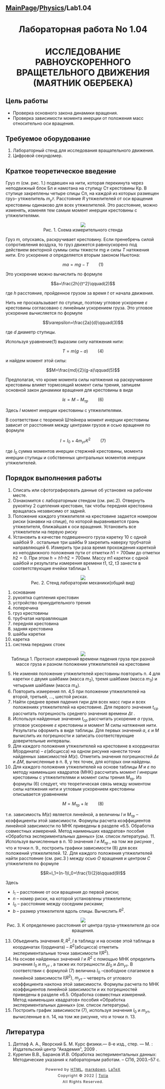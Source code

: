 <head>
    <script src="https://cdn.mathjax.org/mathjax/latest/MathJax.js?config=TeX-AMS-MML_HTMLorMML" type="text/javascript"></script>
    <script type="text/x-mathjax-config">
        MathJax.Hub.Config({
            tex2jax: {
            skipTags: ['script', 'noscript', 'style', 'textarea', 'pre'],
            inlineMath: [['$','$']]
            }
        });
    </script>
</head>

## [MainPage](../../index.md)/[Physics](../README.md)/Lab1.04

# <center>Лабораторная работа No 1.04</center>

# <center>ИССЛЕДОВАНИЕ РАВНОУСКОРЕННОГО ВРАЩЕТЕЛЬНОГО ДВИЖЕНИЯ (МАЯТНИК ОБЕРБЕКА)</center>

## Цель работы

- Проверка основного закона динамики вращения.
- Проверка зависимости момента инерции от положения масс относительно оси вращения.

## Требуемое оборудование

1. Лабораторный стенд для исследования вращательного движения. 
2. Цифровой секундомер.

## Краткое теоретическое введение

Груз $m$ (см. рис. 1.) подвешен на нити, которая перекинута через неподвижный блок Бл и намотана на ступицу Ст крестовины Кр. В ступице закреплены четыре спицы Сп, на каждой из которых размещен груз– утяжелитель $m_ут$. Расстояние $R$ утяжелителей от оси вращения крестовины одинаково для всех утяжелителей. Это расстояние, можно изменять, изменяя тем самым момент инерции крестовины с утяжелителями.

<div align=center><img src="../pic/Lab1.04-1.png"></div>
<center>Рис. 1. Схема измерительного стенда</center>

Груз $m$, опускаясь, раскручивает крестовину. Если пренебречь силой сопротивления воздуха, то груз движется равноускорено под действием векторной суммы силы тяжести mg и силы $T$ натяжения нити. Его ускорение $a$ определяется вторым законом Ньютона:

$$ma=mg-T\qquad(1)$$

Это ускорение можно вычислить по формуле

$$a=\frac{2h}{t^2}\qquad(2)$$

где $h$ расстояние, пройденное грузом за время $t$ от начала движения.

Нить не проскальзывает по ступице, поэтому угловое ускорение $\varepsilon$ крестовины согласовано с линейным ускорением груза. Это угловое ускорение вычисляется по формуле

$$\varepsilon=\frac{2a}{d}\qquad(3)$$

где $d$ диаметр ступицы.

Используя уравнение$(1)$ выразим силу натяжения нити:

$$T=m(g-a)\qquad(4)$$

и найдем момент этой силы:

$$M=\frac{md}{2}(g-a)\qquad(5)$$

Предполагая, что кроме момента силы натяжения на раскручивание крестовины влияет тормозящий момент силы трения, запишем основной закон динамики вращения для крестовины в виде

$$I\varepsilon=M-M_{тр}\qquad(6)$$

Здесь $I$ момент инерции крестовины с утяжелителями.

В соответствии с теоремой Штейнера момент инерции крестовины зависит от расстояния между центрами грузов и осью вращения по формуле

$$I=I_0+4m_{уг}К^2\qquad(7)$$

где $I_0$ сумма моментов инерции стержней крестовины, момента инерции ступицы и собственных центральных моментов инерции утяжелителей.

## Порядок выполнения работы

1. Списать или сфотографировать данные об установке на рабочем месте.
2. Ознакомится с лабораторным стендом (см. рис.2). Отвернуть рукоятку 2 сцепления крестовин, так чтобы передняя крестовина вращалась независимо от задней.
3. Положение каждого утяжелителя на крестовине задается номером риски
(канавки на спице), по которой выравнивается грань утяжелителя, ближайшая к оси вращения. Установить все утяжелители на первую риску
4. Установить в качестве подвешенного груза каретку 10 с одной шайбой 9 . остальные три шайбы 9 закрепить наверху трубчатой направляющей 6. Измерить три раза время прохождения кареткой из неподвижного положения пути от отметки $h1 = 700мм$ до отметки $h2 = 0$. При этом $h = h1 – h2= 700мм$. Массу m1 каретки с одной шайбой и результаты измерения времени t1, t2, t3 занести в соответствующие ячейки таблицы 1.

<div align=center><img src="../pic/Lab1.04-2.png"></div>
<center>Рис. 2. Стенд лаборатории механики(общий вид)</center>

1.	основание
2.	рукоятка сцепления крестовин
3.	устройство принудительного трения
4.	поперечина
5.	груз крестовины
6.	трубчатая направляющая
7.	передняя крестовина
8.	задняя крестовина
9.	шайбы каретки
10.	каретка
11.	система передних стоек

<div align=center><img src="../pic/Lab1.04-3.png"></div>
<center>Таблица 1. Протокол измерений времени падения груза при разной массе груза и разном положении утяжелителей на крестовине</center>

5. Не изменяя положение утяжелителей крестовины повторить п. 4 для каретки с двумя шайбами (масса $m_2$), тремя шайбами (масса $m_3$) и четырьмя шайбами (масса $m_4$).
6. Повторить измерения пп. 4,5 при положении утяжелителей на второй, третьей, ..., шестой рисках.
7. Найти среднее время падения гири для всех масс гири и всех положениях утяжелителей на крестовине. Для первого значения $t_{ср}$ рассчитать погрешность среднего значения времени $\Delta t$ .
8. Используя найденные значения $t_{ср}$ рассчитать ускорение $a$ груза, угловое ускорение $\varepsilon$ крестовины и момент M силы натяжения нити. Результаты оформить в виде таблицы. Для первых значений $a$, $\varepsilon$ и $M$ вычислить их погрешности и записать соответствующие доверительные интервалы.
9. Для каждого положения утяжелителей на крестовине в координатах $M$(ордината) – $\varepsilon$(абсцисса) на одном рисунке нанести точки найденных зависимостей $M(\varepsilon)$. Отметить значения погрешностей $\Delta\varepsilon$ и $\Delta M$, вычисленные в п. 8, у тех точек, для которых они найдены.
10. Для каждого положения утяжелителей на основе таблицы $M$ и $\varepsilon$ по методу наименьших квадратов (МНК) рассчитать момент $I$ инерции крестовины с утяжелителями и момент силы трения $M_{тр}$. Из формулы $(6)$ следует, что теоретическая связь между моментом силы натяжения нити и угловым ускорением крестовины описывается уравнением

$$M=M_{тр}+I\varepsilon\qquad(8)$$

т.е. зависимость $M(\varepsilon)$ является линейной, а величины $I$ и $M_{тр}$ – коэффициенты этой зависимости. Формулы расчета коэффициентов линейной зависимости по МНК приведены в разделе «6.5. Обработка совместных измерений. Метод наименьших квадратов» пособия «Обработка экспериментальных данных» (см. список литературы).
11. Используя вычисленные в п. 10 значения $I$ и $M_{тр}$ , на том же рисунке , что и точки п. 9., построить графики зависимости (8) для всех положений утяжелителей.
12. Для каждого положения утяжелителей найти расстояние (см. рис.3 ) между осью $O$ вращения и центром $С$ утяжелителя по формуле

$$R=l_1+(n-1)l_0+\frac{1}{2}b\qquad(9)$$

Здесь 
- $l_1$ – расстояние от оси вращения до первой риски;
- $n$ – номер риски, на которой установлены утяжелители; 
- $l_0$ – расстояние между соседним рисками; 
- $b$ – размер утяжелителя вдоль спицы. Вычислить $R^2$.

<div align=center><img src="../pic/Lab1.04-4.png"></div>
<center>Рис. 3. К определению расстояния от центра груза-утяжелителя до оси вращения.</center>

13. Объединить значения $R, R^2, I$ в таблицу и на основе этой таблицы в координатах $I$(ордината) – $R^2$(абсцисса) отметить экспериментальные точки зависимости $I(R^2)$.
14. На основе найденных значений $I$ и $R^2$ с помощью МНК определить значения $I_0$ и $m_{ут}$ , а также их погрешности $\Delta I_0$ и $\Delta m_{ут}$. В соответствии с формулой $(7)$ величина $I_0$ –свободное слагаемое в линейной зависимости $I(R^2)$, $m_{ут}$ – четверть от углового коэффициента наклона этой зависимости. Формулы расчета по МНК коэффициентов линейной зависимости и их погрешностей приведены в разделе «6.5. Обработка совместных измерений. Метод наименьших квадратов» пособия «Обработка экспериментальных данных» (см. список литературы).
15. Построить график зависимости (7), используя значения $I_0$ и $m_{ут}$, вычисленные в п. 14, на том же рисунке, что и точки п. 13.

## Литература

1. Детлаф А. А., Яворский Б. М. Курс физики.— 8-е изд., стер. — М. : Издательский центр "Академия", 2009 .
2. Курепин В.В., Баранов И.В. Обработка экспериментальных данных: Методические указания к лабораторным работам. – СПб, 2003.–57 с.

<style type="text/css">
    #footer {
        position: relative;
        margin: 0 auto;
        line-height: 20px;
        text-align: center;
        font-size: 12px;
        letter-spacing: 1px;
    }
 
    .content {
        height: 1800px;
        width: 100%;
        text-align: center;
    }
</style>

<div id="footer">
    Powered by
    <a href="https://html5up.net">HTML</a>, 
    <a href="https://markdown.com.cn/">markdown</a>, 
    <a href="https://www.latex-project.org/">LaTeX</a>
    <br>
    Copyright © 2022 | 
    <a href="https://tolia-gh.github.io">Tolia</a>
    <br>
    All Rights Reserved.
    <br>
</div>